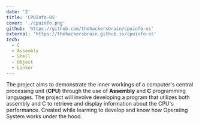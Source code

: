 ```yaml
---
date: '2'
title: 'CPUInfo-OS'
cover: './cpuinfo.png'
github: 'https://github.com/thehackersbrain/cpuinfo-os'
external: 'https://thehackersbrain.github.io/cpuinfo-os'
tech:
  - C
  - Assembly
  - Shell
  - Object
  - Linker
---
```


The project aims to demonstrate the inner workings of a computer's central processing unit (**CPU**) through the use of **Assembly** and **C** programming languages. The project will involve developing a program that utilizes both assembly and C to retrieve and display information about the CPU's performance. Created while learning to develop and know how Operating System works under the hood.
